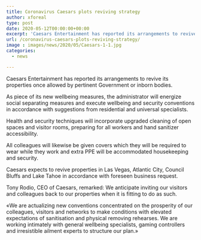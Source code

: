 ```yaml
---
title: Coronavirus Caesars plots reviving strategy
author: xforeal 
type: post
date: 2020-05-12T00:00:00+00:00
excerpt: 'Caesars Entertainment has reported its arrangements to revive its properties once allowed by pertinent Government or innate bodies '
url: /coronavirus-caesars-plots-reviving-strategy/
image : images/news/2020/05/Caesars-1-1.jpg
categories:
  - news

---
```

Caesars Entertainment has reported its arrangements to revive its properties once allowed by pertinent Government or inborn bodies. 

As piece of its new wellbeing measures, the administrator will energize social separating measures and execute wellbeing and security conventions in accordance with suggestions from residential and universal specialists. 

Health and security techniques will incorporate upgraded cleaning of open spaces and visitor rooms, preparing for all workers and hand sanitizer accessibility. 

All colleagues will likewise be given covers which they will be required to wear while they work and extra PPE will be accommodated housekeeping and security. 

Caesars expects to revive properties in Las Vegas, Atlantic City, Council Bluffs and Lake Tahoe in accordance with foreseen business request. 

Tony Rodio, CEO of Caesars, remarked: We anticipate inviting our visitors and colleagues back to our properties when it is fitting to do as such. 

&#171;We are actualizing new conventions concentrated on the prosperity of our colleagues, visitors and networks to make conditions with elevated expectations of sanitisation and physical removing rehearses. We are working intimately with general wellbeing specialists, gaming controllers and irresistible ailment experts to structure our plan.&#187;